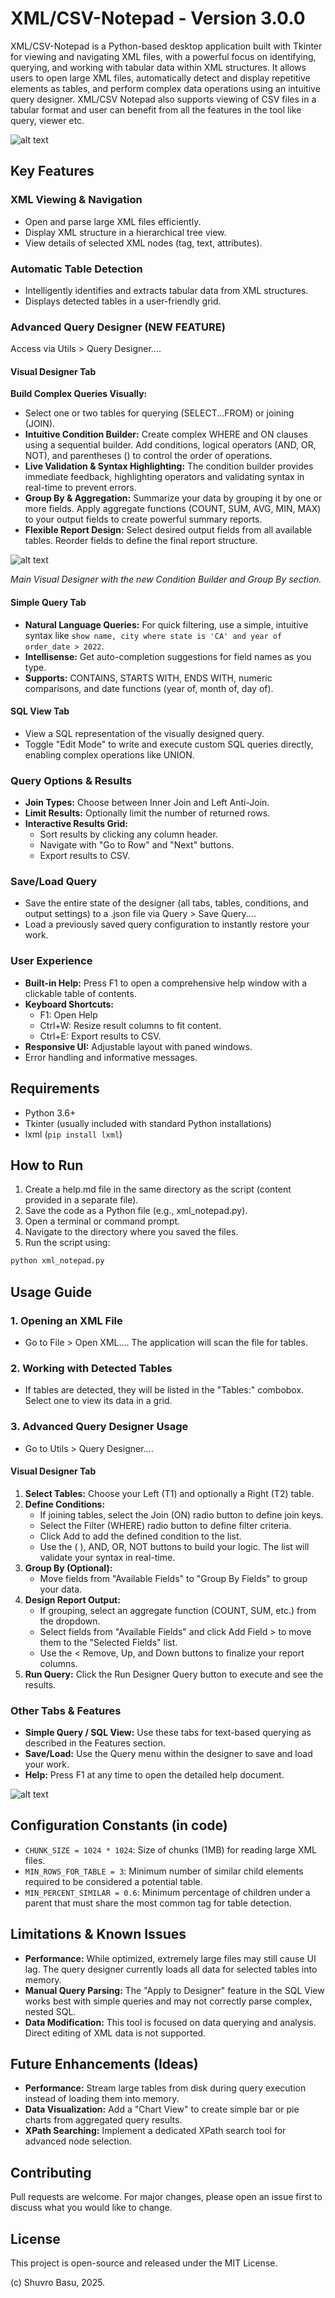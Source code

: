# XML/CSV-Notepad - Version 3.0.0

XML/CSV-Notepad is a Python-based desktop application built with Tkinter for viewing and navigating XML files, with a powerful focus on identifying, querying, and working with tabular data within XML structures. It allows users to open large XML files, automatically detect and display repetitive elements as tables, and perform complex data operations using an intuitive query designer. XML/CSV Notepad also supports viewing of CSV files in a tabular format and user can benefit from all the features in the tool like query, viewer etc.

![alt text](https://github.com/user-attachments/assets/f6c729e6-a986-4add-a45c-a28d12e5d271)

## Key Features

### XML Viewing & Navigation
- Open and parse large XML files efficiently.
- Display XML structure in a hierarchical tree view.
- View details of selected XML nodes (tag, text, attributes).

### Automatic Table Detection
- Intelligently identifies and extracts tabular data from XML structures.
- Displays detected tables in a user-friendly grid.

### Advanced Query Designer (NEW FEATURE)

Access via Utils > Query Designer....

#### Visual Designer Tab

**Build Complex Queries Visually:**
- Select one or two tables for querying (SELECT...FROM) or joining (JOIN).
- **Intuitive Condition Builder:** Create complex WHERE and ON clauses using a sequential builder. Add conditions, logical operators (AND, OR, NOT), and parentheses () to control the order of operations.
- **Live Validation & Syntax Highlighting:** The condition builder provides immediate feedback, highlighting operators and validating syntax in real-time to prevent errors.
- **Group By & Aggregation:** Summarize your data by grouping it by one or more fields. Apply aggregate functions (COUNT, SUM, AVG, MIN, MAX) to your output fields to create powerful summary reports.
- **Flexible Report Design:** Select desired output fields from all available tables. Reorder fields to define the final report structure.

![alt text](https://github.com/user-attachments/assets/2dc15ff8-0935-4784-be35-5062ea0a1b87)

*Main Visual Designer with the new Condition Builder and Group By section.*

#### Simple Query Tab
- **Natural Language Queries:** For quick filtering, use a simple, intuitive syntax like `show name, city where state is 'CA' and year of order_date > 2022`.
- **Intellisense:** Get auto-completion suggestions for field names as you type.
- **Supports:** CONTAINS, STARTS WITH, ENDS WITH, numeric comparisons, and date functions (year of, month of, day of).

#### SQL View Tab
- View a SQL representation of the visually designed query.
- Toggle "Edit Mode" to write and execute custom SQL queries directly, enabling complex operations like UNION.

### Query Options & Results
- **Join Types:** Choose between Inner Join and Left Anti-Join.
- **Limit Results:** Optionally limit the number of returned rows.
- **Interactive Results Grid:**
  - Sort results by clicking any column header.
  - Navigate with "Go to Row" and "Next" buttons.
  - Export results to CSV.

### Save/Load Query
- Save the entire state of the designer (all tabs, tables, conditions, and output settings) to a .json file via Query > Save Query....
- Load a previously saved query configuration to instantly restore your work.

### User Experience
- **Built-in Help:** Press F1 to open a comprehensive help window with a clickable table of contents.
- **Keyboard Shortcuts:**
  - F1: Open Help
  - Ctrl+W: Resize result columns to fit content.
  - Ctrl+E: Export results to CSV.
- **Responsive UI:** Adjustable layout with paned windows.
- Error handling and informative messages.

## Requirements
- Python 3.6+
- Tkinter (usually included with standard Python installations)
- lxml (`pip install lxml`)

## How to Run
1. Create a help.md file in the same directory as the script (content provided in a separate file).
2. Save the code as a Python file (e.g., xml_notepad.py).
3. Open a terminal or command prompt.
4. Navigate to the directory where you saved the files.
5. Run the script using:
```bash
python xml_notepad.py
```

## Usage Guide

### 1. Opening an XML File
- Go to File > Open XML.... The application will scan the file for tables.

### 2. Working with Detected Tables
- If tables are detected, they will be listed in the "Tables:" combobox. Select one to view its data in a grid.

### 3. Advanced Query Designer Usage
- Go to Utils > Query Designer....

#### Visual Designer Tab
1. **Select Tables:** Choose your Left (T1) and optionally a Right (T2) table.
2. **Define Conditions:**
   - If joining tables, select the Join (ON) radio button to define join keys.
   - Select the Filter (WHERE) radio button to define filter criteria.
   - Click Add to add the defined condition to the list.
   - Use the ( ), AND, OR, NOT buttons to build your logic. The list will validate your syntax in real-time.
3. **Group By (Optional):**
   - Move fields from "Available Fields" to "Group By Fields" to group your data.
4. **Design Report Output:**
   - If grouping, select an aggregate function (COUNT, SUM, etc.) from the dropdown.
   - Select fields from "Available Fields" and click Add Field > to move them to the "Selected Fields" list.
   - Use the < Remove, Up, and Down buttons to finalize your report columns.
5. **Run Query:** Click the Run Designer Query button to execute and see the results.

### Other Tabs & Features
- **Simple Query / SQL View:** Use these tabs for text-based querying as described in the Features section.
- **Save/Load:** Use the Query menu within the designer to save and load your work.
- **Help:** Press F1 at any time to open the detailed help document.

![alt text](https://github.com/user-attachments/assets/ba8b4fdd-8160-4683-8cd3-b43c05695684)

## Configuration Constants (in code)
- `CHUNK_SIZE = 1024 * 1024`: Size of chunks (1MB) for reading large XML files.
- `MIN_ROWS_FOR_TABLE = 3`: Minimum number of similar child elements required to be considered a potential table.
- `MIN_PERCENT_SIMILAR = 0.6`: Minimum percentage of children under a parent that must share the most common tag for table detection.

## Limitations & Known Issues
- **Performance:** While optimized, extremely large files may still cause UI lag. The query designer currently loads all data for selected tables into memory.
- **Manual Query Parsing:** The "Apply to Designer" feature in the SQL View works best with simple queries and may not correctly parse complex, nested SQL.
- **Data Modification:** This tool is focused on data querying and analysis. Direct editing of XML data is not supported.

## Future Enhancements (Ideas)
- **Performance:** Stream large tables from disk during query execution instead of loading them into memory.
- **Data Visualization:** Add a "Chart View" to create simple bar or pie charts from aggregated query results.
- **XPath Searching:** Implement a dedicated XPath search tool for advanced node selection.

## Contributing
Pull requests are welcome. For major changes, please open an issue first to discuss what you would like to change.

## License
This project is open-source and released under the MIT License.

(c) Shuvro Basu, 2025.
